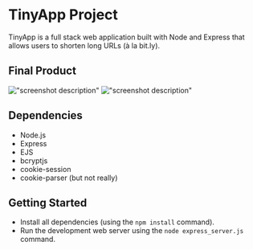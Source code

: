 # TinyApp Project

TinyApp is a full stack web application built with Node and Express that allows users to shorten long URLs (à la bit.ly).

## Final Product

!["screenshot description"](#)
!["screenshot description"](#)

## Dependencies

- Node.js
- Express
- EJS
- bcryptjs
- cookie-session
- cookie-parser (but not really)

## Getting Started

- Install all dependencies (using the `npm install` command).
- Run the development web server using the `node express_server.js` command.
